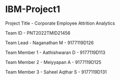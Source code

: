 # IBM-Project1
Project Title - Corporate Employee Attrition Analytics

Team ID - PNT2022TMID21456

Team Lead - Naganathan M - 9177119D126

Team Member 1 - Aathishwaran D - 9177119D113

Team Member 2 - Meiyyapan A - 9177119D125

Team Member 3 - Saheel Aqthar S - 9177119D131
